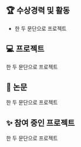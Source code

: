 ## :trophy: 수상경력 및 활동
- 한 두 문단으로 프로젝트 

## :computer: 프로젝트
한 두 문단으로 프로젝트 

## :page_facing_up: 논문
한 두 문단으로 프로젝트 

## :sparkles: 참여 중인 프로젝트
한 두 문단으로 프로젝트 
